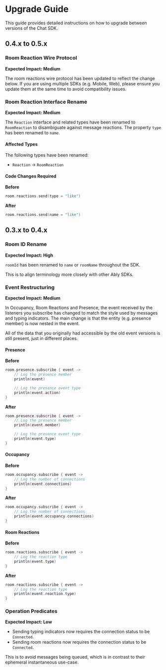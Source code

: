 # Upgrade Guide

This guide provides detailed instructions on how to upgrade between versions of the Chat SDK.

## 0.4.x to 0.5.x

### Room Reaction Wire Protocol

**Expected Impact: Medium**

The room reactions wire protocol has been updated to reflect the change below. If you are using multiple SDKs (e.g. Mobile, Web), please ensure you update them at the same time
to avoid compatibility issues.

### Room Reaction Interface Rename

**Expected Impact: Medium**

The `Reaction` interface and related types have been renamed to `RoomReaction` to disambiguate against message reactions. The property `type` has been renamed to `name`.

#### Affected Types

The following types have been renamed:

- `Reaction` → `RoomReaction`

#### Code Changes Required

**Before**

```kotlin
room.reactions.send(type = "like")
```

**After**

```kotlin
room.reactions.send(name = "like")
```

## 0.3.x to 0.4.x

### Room ID Rename

**Expected Impact: High**

`roomId` has been renamed to `name` or `roomName` throughout the SDK.

This is to align terminology more closely with other Ably SDKs.

### Event Restructuring

**Expected Impact: Medium**

In Occupancy, Room Reactions and Presence, the event received by the listeners you subscribe has changed to match the style used by messages
and typing indicators. The main change is that
the entity (e.g. presence member) is now nested in the event.

All of the data that you originally had accessible by the old event versions is still present, just in different places.

#### Presence

**Before**

```kotlin
room.presence.subscribe { event ->
    // Log the presence member
    println(event)

    // Log the presence event type
    println(event.action)
}
```

**After**

```kotlin
room.presence.subscribe { event ->
    // Log the presence member
    println(event.member)

    // Log the presence event type
    println(event.type)
}
```

#### Occupancy

**Before**

```kotlin
room.occupancy.subscribe { event ->
    // Log the number of connections
    println(event.connections)
}
```

**After**

```kotlin
room.occupancy.subscribe { event ->
    // Log the number of connections
    println(event.occupancy.connections)
}
```

#### Room Reactions

**Before**

```kotlin
room.reactions.subscribe { event ->
    // Log the reaction type
    println(event.type)
}
```

**After**

```kotlin
room.reactions.subscribe { event ->
    // Log the reaction type
    println(event.reaction.type)
}
```

### Operation Predicates

**Expected Impact: Low**

- Sending typing indicators now requires the connection status to be `Connected`.
- Sending room reactions now requires the connection status to be `Connected`.

This is to avoid messages being queued, which is in contrast to their ephemeral instantaneous use-case.
